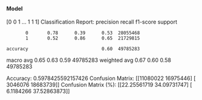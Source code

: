 #### Model
[0 0 1 ... 1 1 1]
Classification Report:
              precision    recall  f1-score   support

           0       0.78      0.39      0.53  28055468
           1       0.52      0.86      0.65  21729815

    accuracy                           0.60  49785283
   macro avg       0.65      0.63      0.59  49785283
weighted avg       0.67      0.60      0.58  49785283

Accuracy: 0.5978425592157426
Confusion Matrix:
[[11080022 16975446]
 [ 3046076 18683739]]
Confusion Matrix (%):
[[22.25561719 34.09731747]
 [ 6.1184266  37.52863873]]
